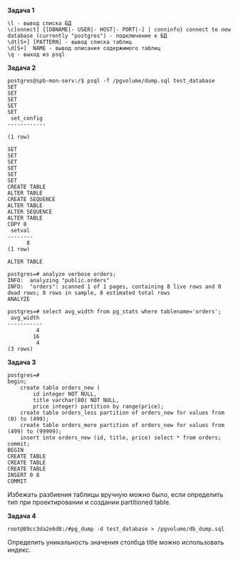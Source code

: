 **Задача 1**  
```
\l - вывод списка БД
\c[onnect] {[DBNAME|- USER|- HOST|- PORT|-] | conninfo} connect to new database (currently "postgres") - подключение к БД  
\dt[S+] [PATTERN] - вывод списка таблиц  
\d[S+]  NAME - вывод описания содержимого таблиц  
\q - выход из psql
```

**Задача 2**  
```
postgres@spb-mon-serv:/$ psql -f /pgvolume/dump.sql test_database
SET
SET
SET
SET
SET
 set_config 
------------
 
(1 row)

SET
SET
SET
SET
SET
SET
CREATE TABLE
ALTER TABLE
CREATE SEQUENCE
ALTER TABLE
ALTER SEQUENCE
ALTER TABLE
COPY 8
 setval 
--------
      8
(1 row)

ALTER TABLE
```
```
postgres=# analyze verbose orders;
INFO:  analyzing "public.orders"
INFO:  "orders": scanned 1 of 1 pages, containing 8 live rows and 0 dead rows; 8 rows in sample, 8 estimated total rows
ANALYZE
```
```
postgres=# select avg_width from pg_stats where tablename='orders';
 avg_width 
-----------
         4
        16
         4
(3 rows)
```

**Задача 3**  

```
postgres=# 
begin;
    create table orders_new (
        id integer NOT NULL,
        title varchar(80) NOT NULL,
        price integer) partition by range(price);
    create table orders_less partition of orders_new for values from (0) to (499);
    create table orders_more partition of orders_new for values from (499) to (99999);
    insert into orders_new (id, title, price) select * from orders;
commit;
BEGIN
CREATE TABLE
CREATE TABLE
CREATE TABLE
INSERT 0 8
COMMIT
```
Избежать разбиения таблицы вручную можно было, если определить тип при проектировании и создании partitioned table.  

**Задача 4**  

```
root@89cc3da2e6d8:/#pg_dump -d test_database > /pgvolume/db_dump.sql
```
Определить уникальность значения столбца title можно использовать индекс.

